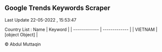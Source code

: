 

## Google Trends Keywords Scraper 
 
Last Update 22-05-2022 , 15:53:47

Country List :
 Name  | Keyword |
| ------------- | ------------- |
| VIETNAM | [object Object] |



© Abdul Muttaqin 
